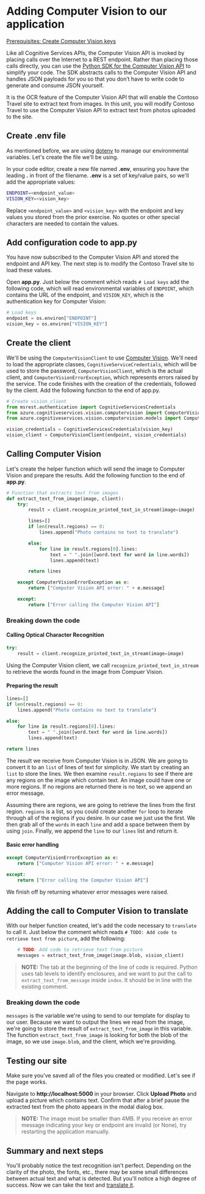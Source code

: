 # Adding Computer Vision to our application

[Prerequisites: Create Computer Vision keys](./create-computer-vision-keys.md)

Like all Cognitive Services APIs, the Computer Vision API is invoked by placing calls over the Internet to a REST endpoint. Rather than placing those calls directly, you can use the [Python SDK for the Computer Vision API](https://pypi.org/project/azure-cognitiveservices-vision-computervision/) to simplify your code. The SDK abstracts calls to the Computer Vision API and handles JSON payloads for you so that you don’t have to write code to generate and consume JSON yourself.

It is the OCR feature of the Computer Vision API that will enable the Contoso Travel site to extract text from images. In this unit, you will modify Contoso Travel to use the Computer Vision API to extract text from photos uploaded to the site.

## Create .env file

As mentioned before, we are using [dotenv](https://github.com/theskumar/python-dotenv) to manage our environmental variables. Let's create the file we'll be using.

In your code editor, create a new file named **.env**, ensuring you have the leading **.** in front of the filename. **.env** is a set of key/value pairs, so we'll add the appropriate values:

``` bash
ENDPOINT=<endpoint_value>
VISION_KEY=<vision_key>
```

Replace `<endpoint_value>` and `<vision_key>` with the endpoint and key values you stored from the prior exercise. No quotes or other special characters are needed to contain the values.

## Add configuration code to app.py

You have now subscribed to the Computer Vision API and stored the endpoint and API key. The next step is to modify the Contoso Travel site to load these values.

Open **app.py**. Just below the comment which reads `# Load keys` add the following code, which will read environmental variables of `ENDPOINT`, which contains the URL of the endpoint, and `VISION_KEY`, which is the authentication key for Computer Vision:

``` python
# Load keys
endpoint = os.environ["ENDPOINT"]
vision_key = os.environ["VISION_KEY"]
```

## Create the client

We'll be using the `ComputerVisionClient` to use [Computer Vision](https://docs.microsoft.com/en-us/azure/cognitive-services/Computer-vision/Home). We'll need to load the appropriate classes, `CognitiveServiceCredentials`, which will be used to store the password, `ComputerVisionClient`, which is the actual client, and `ComputerVisionErrorException`, which represents errors raised by the service. The code finishes with the creation of the credentials, followed by the client. Add the following function to the end of app.py.

``` python
# Create vision_client
from msrest.authentication import CognitiveServicesCredentials
from azure.cognitiveservices.vision.computervision import ComputerVisionClient
from azure.cognitiveservices.vision.computervision.models import ComputerVisionErrorException

vision_credentials = CognitiveServicesCredentials(vision_key)
vision_client = ComputerVisionClient(endpoint, vision_credentials)
```

## Calling Computer Vision

Let's create the helper function which will send the image to Computer Vision and prepare the results. Add the following function to the end of **app.py**.

``` python
# Function that extracts text from images
def extract_text_from_image(image, client):
    try:
        result = client.recognize_printed_text_in_stream(image=image)

        lines=[]
        if len(result.regions) == 0:
            lines.append("Photo contains no text to translate")

        else:
            for line in result.regions[0].lines:
                text = " ".join([word.text for word in line.words])
                lines.append(text)

        return lines

    except ComputerVisionErrorException as e:
        return ["Computer Vision API error: " + e.message]

    except:
        return ["Error calling the Computer Vision API"]
```

### Breaking down the code

#### Calling Optical Character Recognition

``` python
try:
    result = client.recognize_printed_text_in_stream(image=image)
```

Using the Computer Vision client, we call `recognize_printed_text_in_stream` to retrieve the words found in the image from Compuer Vision.

#### Preparing the result

``` python
lines=[]
if len(result.regions) == 0:
    lines.append("Photo contains no text to translate")

else:
    for line in result.regions[0].lines:
        text = " ".join([word.text for word in line.words])
        lines.append(text)

return lines
```

The result we receive from Computer Vision is in JSON. We are going to convert it to an `list` of lines of text for simplicity. We start by creating an `list` to store the lines. We then examine `result.regions` to see if there are any regions on the image which contain text. An image could have one or more regions. If no regions are returned there is no text, so we append an error message.

Assuming there are regions, we are going to retrieve the lines from the first region. `regions` is a list, so you could create another `for` loop to iterate through all of the regions if you desire. In our case we just use the first. We then grab all of the `words` in each `line` and add a space between them by using `join`. Finally, we append the `line` to our `lines` list and return it.

#### Basic error handling

``` python
except ComputerVisionErrorException as e:
    return ["Computer Vision API error: " + e.message]

except:
    return ["Error calling the Computer Vision API"]
```

We finish off by returning whatever error messages were raised.

## Adding the call to Computer Vision to translate

With our helper function created, let's add the code necessary to `translate` to call it. Just below the comment which reads `# TODO: Add code to retrieve text from picture`, add the following:

``` python
    # TODO: Add code to retrieve text from picture
    messages = extract_text_from_image(image.blob, vision_client)
```

> **NOTE:** The tab at the beginning of the line of code is required. Python uses tab levels to identify enclosures, and we want to put the call to `extract_text_from_message` inside `index`. It should be in line with the existing comment.

### Breaking down the code

`messages` is the variable we're using to send to our template for display to our user. Because we want to output the lines we read from the image, we're going to store the result of `extract_text_from_image` in this variable. The function `extract_text_from_image` is looking for both the blob of the image, so we use `image.blob`, and the client, which we're providing.

## Testing our site

Make sure you've saved all of the files you created or modified. Let's see if the page works.

Navigate to **http://localhost:5000** in your browser. Click **Upload Photo** and upload a picture which contains text. Confirm that after a brief pause the extracted text from the photo appears in the modal dialog box.

> **NOTE:** The image must be smaller than 4MB. If you receive an error message indicating your key or endpoint are invalid (or None), try restarting the application manually.

## Summary and next steps

You'll probably notice the text recognition isn't perfect. Depending on the clarity of the photo, the fonts, etc., there may be some small differences between actual text and what is detected. But you'll notice a high degree of success. Now we can take the text and [translate it](translator.md).
